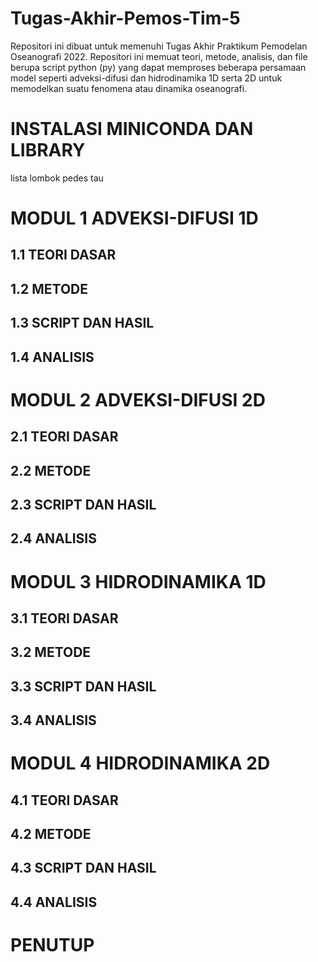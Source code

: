 # Tugas-Akhir-Pemos-Tim-5
Repositori ini dibuat untuk memenuhi Tugas Akhir Praktikum Pemodelan Oseanografi 2022. Repositori ini memuat teori, metode, analisis, dan file berupa script python (py) yang dapat memproses beberapa persamaan model seperti adveksi-difusi dan hidrodinamika 1D serta 2D untuk memodelkan suatu fenomena atau dinamika oseanografi.
# INSTALASI MINICONDA DAN LIBRARY 

lista lombok pedes tau

# MODUL 1 ADVEKSI-DIFUSI 1D
## 1.1 TEORI DASAR
## 1.2 METODE
## 1.3 SCRIPT DAN HASIL
## 1.4 ANALISIS

# MODUL 2 ADVEKSI-DIFUSI 2D
## 2.1 TEORI DASAR
## 2.2 METODE
## 2.3 SCRIPT DAN HASIL
## 2.4 ANALISIS

# MODUL 3 HIDRODINAMIKA 1D
## 3.1 TEORI DASAR
## 3.2 METODE
## 3.3 SCRIPT DAN HASIL
## 3.4 ANALISIS

# MODUL 4 HIDRODINAMIKA 2D
## 4.1 TEORI DASAR
## 4.2 METODE
## 4.3 SCRIPT DAN HASIL
## 4.4 ANALISIS

# PENUTUP
